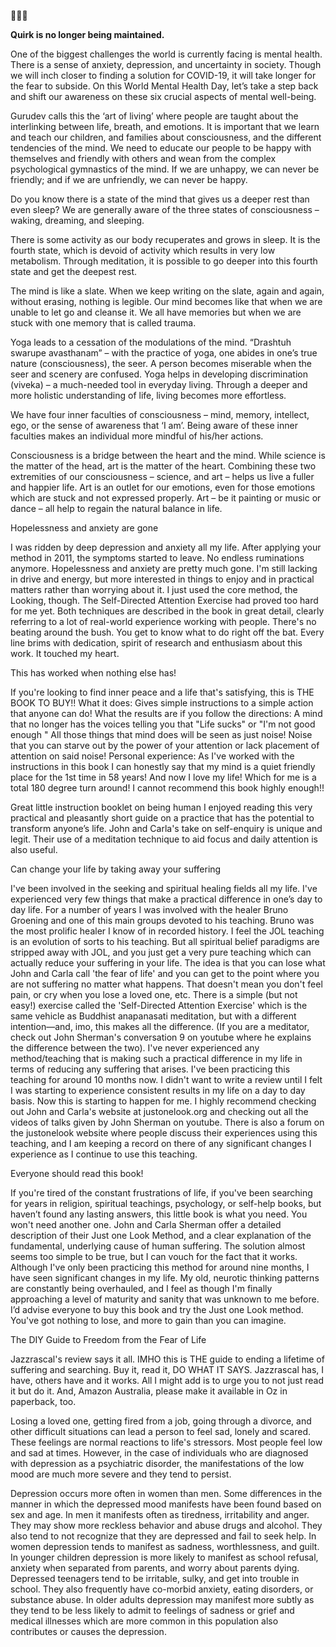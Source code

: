 🚧🚧🚧

**Quirk is no longer being maintained.**

One of the biggest challenges the world is currently facing is mental health. There is a sense of anxiety, depression, and uncertainty in society. Though we will inch closer to finding a solution for COVID-19, it will take longer for the fear to subside. On this World Mental Health Day, let’s take a step back and shift our awareness on these six crucial aspects of mental well-being.

Gurudev calls this the ‘art of living’ where people are taught about the interlinking between life, breath, and emotions. It is important that we learn and teach our children, and families about consciousness, and the different tendencies of the mind. We need to educate our people to be happy with themselves and friendly with others and wean from the complex psychological gymnastics of the mind. If we are unhappy, we can never be friendly; and if we are unfriendly, we can never be happy.

Do you know there is a state of the mind that gives us a deeper rest than even sleep? We are generally aware of the three states of consciousness – waking, dreaming, and sleeping.

There is some activity as our body recuperates and grows in sleep. It is the fourth state, which is devoid of activity which results in very low metabolism. Through meditation, it is possible to go deeper into this fourth state and get the deepest rest.

The mind is like a slate. When we keep writing on the slate, again and again, without erasing, nothing is legible. Our mind becomes like that when we are unable to let go and cleanse it. We all have memories but when we are stuck with one memory that is called trauma.

Yoga leads to a cessation of the modulations of the mind. “Drashtuh swarupe avasthanam” – with the practice of yoga, one abides in one’s true nature (consciousness), the seer. A person becomes miserable when the seer and scenery are confused. Yoga helps in developing discrimination (viveka) – a much-needed tool in everyday living. Through a deeper and more holistic understanding of life, living becomes more effortless.

We have four inner faculties of consciousness – mind, memory, intellect, ego, or the sense of awareness that ‘I am’. Being aware of these inner faculties makes an individual more mindful of his/her actions.

Consciousness is a bridge between the heart and the mind. While science is the matter of the head, art is the matter of the heart. Combining these two extremities of our consciousness – science, and art – helps us live a fuller and happier life. Art is an outlet for our emotions, even for those emotions which are stuck and not expressed properly. Art – be it painting or music or dance – all help to regain the natural balance in life.

Hopelessness and anxiety are gone

I was ridden by deep depression and anxiety all my life. After applying your method in 2011, the symptoms started to leave. No endless ruminations anymore. Hopelessness and anxiety are pretty much gone. I'm still lacking in drive and energy, but more interested in things to enjoy and in practical matters rather than worrying about it. I just used the core method, the Looking, though. The Self-Directed Attention Exercise had proved too hard for me yet. Both techniques are described in the book in great detail, clearly referring to a lot of real-world experience working with people. There's no beating around the bush. You get to know what to do right off the bat. Every line brims with dedication, spirit of research and enthusiasm about this work. It touched my heart.

This has worked when nothing else has!

If you're looking to find inner peace and a life that's satisfying, this is THE BOOK TO BUY!! What it does: Gives simple instructions to a simple action that anyone can do! What the results are if you follow the directions: A mind that no longer has the voices telling you that "Life sucks" or "I'm not good enough " All those things that mind does will be seen as just noise! Noise that you can starve out by the power of your attention or lack placement of attention on said noise! Personal experience: As I've worked with the instructions in this book I can honestly say that my mind is a quiet friendly place for the 1st time in 58 years! And now I love my life! Which for me is a total 180 degree turn around! I cannot recommend this book highly enough!!

Great little instruction booklet on being human
I enjoyed reading this very practical and pleasantly short guide on a practice that has the potential to transform anyone’s life. John and Carla's take on self-enquiry is unique and legit. Their use of a meditation technique to aid focus and daily attention is also useful.

Can change your life by taking away your suffering

I've been involved in the seeking and spiritual healing fields all my life. I've experienced very few things that make a practical difference in one’s day to day life. For a number of years I was involved with the healer Bruno Groening and one of this main groups devoted to his teaching. Bruno was the most prolific healer I know of in recorded history. I feel the JOL teaching is an evolution of sorts to his teaching. But all spiritual belief paradigms are stripped away with JOL, and you just get a very pure teaching which can actually reduce your suffering in your life. The idea is that you can lose what John and Carla call 'the fear of life' and you can get to the point where you are not suffering no matter what happens. That doesn't mean you don't feel pain, or cry when you lose a loved one, etc. There is a simple (but not easy!) exercise called the 'Self-Directed Attention Exercise' which is the same vehicle as Buddhist anapanasati meditation, but with a different intention—and, imo, this makes all the difference. (If you are a meditator, check out John Sherman's conversation 9 on youtube where he explains the difference between the two). I've never experienced any method/teaching that is making such a practical difference in my life in terms of reducing any suffering that arises. I've been practicing this teaching for around 10 months now. I didn't want to write a review until I felt I was starting to experience consistent results in my life on a day to day basis. Now this is starting to happen for me. I highly recommend checking out John and Carla's website at justonelook.org and checking out all the videos of talks given by John Sherman on youtube. There is also a forum on the justonelook website where people discuss their experiences using this teaching, and I am keeping a record on there of any significant changes I experience as I continue to use this teaching.

Everyone should read this book!

If you're tired of the constant frustrations of life, if you've been searching for years in religion, spiritual teachings, psychology, or self-help books, but haven’t found any lasting answers, this little book is what you need. You won't need another one. John and Carla Sherman offer a detailed description of their Just one Look Method, and a clear explanation of the fundamental, underlying cause of human suffering. The solution almost seems too simple to be true, but I can vouch for the fact that it works. Although I've only been practicing this method for around nine months, I have seen significant changes in my life. My old, neurotic thinking patterns are constantly being overhauled, and I feel as though I'm finally approaching a level of maturity and sanity that was unknown to me before. I’d advise everyone to buy this book and try the Just one Look method. You've got nothing to lose, and more to gain than you can imagine.

The DIY Guide to Freedom from the Fear of Life

Jazzrascal's review says it all. IMHO this is THE guide to ending a lifetime of suffering and searching. Buy it, read it, DO WHAT IT SAYS. Jazzrascal has, I have, others have and it works. All I might add is to urge you to not just read it but do it. And, Amazon Australia, please make it available in Oz in paperback, too.


Losing a loved one, getting fired from a job, going through a divorce, and other difficult situations can lead a person to feel sad, lonely and scared. These feelings are normal reactions to life's stressors. Most people feel low and sad at times. However, in the case of individuals who are diagnosed with depression as a psychiatric disorder, the manifestations of the low mood are much more severe and they tend to persist.

Depression occurs more often in women than men. Some differences in the manner in which the depressed mood manifests have been found based on sex and age. In men it manifests often as tiredness, irritability and anger. They may show more reckless behavior and abuse drugs and alcohol. They also tend to not recognize that they are depressed and fail to seek help. In women depression tends to manifest as sadness, worthlessness, and guilt. In younger children depression is more likely to manifest as school refusal, anxiety when separated from parents, and worry about parents dying. Depressed teenagers tend to be irritable, sulky, and get into trouble in school. They also frequently have co-morbid anxiety, eating disorders, or substance abuse. In older adults depression may manifest more subtly as they tend to be less likely to admit to feelings of sadness or grief and medical illnesses which are more common in this population also contributes or causes the depression. 
